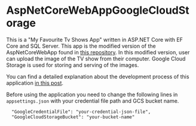 # AspNetCoreWebAppGoogleCloudStorage
This is a "My Favourite Tv Shows App" written in ASP.NET Core with EF Core and SQL Server. This app is the modified version of the AspNetCoreWebApp found in [this repository](https://github.com/kilicars/AspNetCoreWebApp). In this modified version, user can upload the image of the TV show from their computer. Google Cloud Storage is used for storing and serving of the images.

You can find a detailed explanation about the development process of this application [in this post](https://medium.com/net-core/using-google-cloud-storage-in-asp-net-core-74f9c5ee55f5).

Before using the application you need to change the following lines in `appsettings.json` with your credential file path and GCS bucket name.

```
  "GoogleCredentialFile": "your-credential-json-file",
  "GoogleCloudStorageBucket": "your-bucket-name"
  ```
